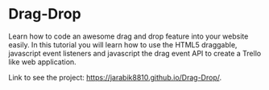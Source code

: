 # Drag-Drop

Learn how to code an awesome drag and drop feature into your website easily. In this tutorial you will learn how to use the HTML5 draggable, javascript event listeners and javascript the drag event API to create a Trello like web application.


Link to see the project: https://jarabik8810.github.io/Drag-Drop/.
